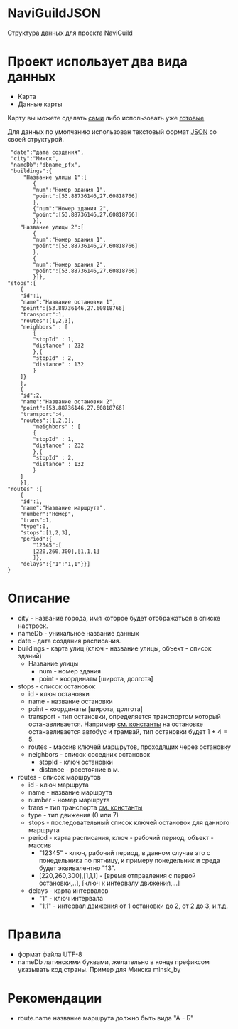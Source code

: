 NaviGuildJSON
=============

Структура данных для проекта NaviGuild

# Проект использует два вида данных
- Карта
- Данные карты

Карту вы можете сделать  [сами](https://github.com/mapsforge/mapsforge/blob/master/docs/Getting-Started-Map-Writer.md) либо использовать уже [готовые]( http://download.mapsforge.org/maps/)

Для данных по умолчанию использован текстовый формат  [JSON]( https://ru.wikipedia.org/wiki/JSON) со своей структурой.
```
 "date":"дата создания",
 "city":"Минск",
 "nameDb":"dbname_pfx",
 "buildings":{
	 "Название улицы 1":[
		{
		"num":"Номер здания 1",
		"point":[53.88736146,27.60818766]
		},
		{"num":"Номер здания 2",
		"point":[53.88736146,27.60818766]
		}],
	"Название улицы 2":[
		{
		"num":"Номер здания 1",
		"point":[53.88736146,27.60818766]
		},
		{
		"num":"Номер здания 2",
		"point":[53.88736146,27.60818766]
		}]},
"stops":[
	{
	"id":1,
	"name":"Название остановки 1",
	"point":[53.88736146,27.60818766]
	"transport":1,
	"routes":[1,2,3],
	"neighbors" : [
		{
		"stopId" : 1,
		"distance" : 232
		},{
		"stopId" : 2,
		"distance" : 132
		}
	]}
	},
	{
	"id":2,
	"name":"Название остановки 2",
	"point":[53.88736146,27.60818766]
	"transport":4,
	"routes":[1,2,3],
		"neighbors" : [
		{
		"stopId" : 1,
		"distance" : 232
		},{
		"stopId" : 2,
		"distance" : 132
		}
	]
	}],
"routes" :[
	{
	"id":1,
	"name":"Название маршрута",
	"number":"Номер",
	"trans":1,
	"type":0,
	"stops":[1,2,3],
	"period":{
		"12345":[
		[220,260,300],[1,1,1]
		]},
	"delays":{"1":"1,1"}}]
}
```
# Описание
* city - название города, имя которое будет отображаться в списке настроек.
* nameDb - уникальное название данных
* date - дата создания расписания.
* buildings - карта улиц (ключ - название улицы, объект - список зданий)
	* Название улицы
		* num - номер здания
		* point - координаты [широта, долгота]
* stops - список остановок
	* id - ключ остановки
	* name - название остановки
	* point - координаты [широта, долгота]
	* transport - тип остановки, определяется транспортом который останавливается. Например [см. константы](https://github.com/VitaminPSG/NaviGuildJSON/blob/master/Constants.java) на остановке останавливается автобус и трамвай, тип остановки будет 1 + 4 = 5.
	* routes - массив ключей маршрутов, проходящих через остановку
	* neighbors - список соседних остановок
		* stopId - ключ остановки
		* distance - расстояние в м.
* routes - список маршрутов
	* id - ключ маршрута
	* name - название маршрута
	* number - номер маршрута
	* trans - тип транспорта [см. константы](https://github.com/VitaminPSG/NaviGuildJSON/blob/master/Constants.java)
	* type - тип движения (0 или 7)
	* stops - последовательный список ключей остановок для данного маршрута
	* period - карта расписания, ключ - рабочий период, объект - массив 
		* "12345" - ключ, рабочий период, в данном случае это с понедельника по пятницу, к примеру понедельник и среда будет эквивалентно "13".
		* [220,260,300],[1,1,1] - [время отправления с первой остановки,..], [ключ к интервалу движения,...]
	* delays - карта интервалов
		*  "1"  - ключ интервала
		*  "1,1" - интервал движения от 1 остановки до 2, от 2 до 3, и.т.д.

# Правила
 * формат файла UTF-8
 * nameDb латинскими буквами, желательно в конце префиксом указывать код страны. Пример для Минска minsk_by

# Рекомендации
 * route.name название маршрута должно быть вида "А - Б"

